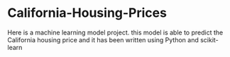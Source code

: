 # California-Housing-Prices
Here is a machine learning model project. this model is able to predict the California housing price and it has been written using Python and scikit-learn

